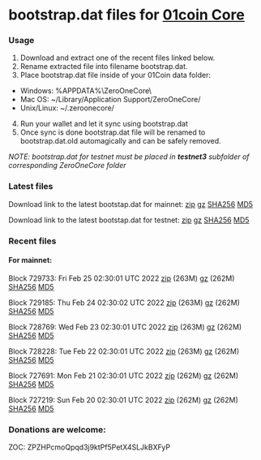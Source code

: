 # bootstrap.dat files for [01coin Core](https://01coin.io)

### Usage

1. Download and extract one of the recent files linked below.
2. Rename extracted file into filename bootstrap.dat.
3. Place bootstrap.dat file inside of your 01Coin data folder:
 - Windows: %APPDATA%\ZeroOneCore\
 - Mac OS: ~/Library/Application Support/ZeroOneCore/
 - Unix/Linux: ~/.zeroonecore/
4. Run your wallet and let it sync using bootstrap.dat
5. Once sync is done bootstrap.dat file will be renamed to bootstrap.dat.old automagically and can be safely removed.

_NOTE: bootstrap.dat for testnet must be placed in **testnet3** subfolder of corresponding ZeroOneCore folder_

### Latest files
Download link to the latest bootstap.dat for mainnet: [zip](https://files.01coin.io/mainnet/bootstrap.dat.zip) [gz](https://files.01coin.io/mainnet/bootstrap.dat.tar.gz) [SHA256](https://files.01coin.io/mainnet/sha256.txt) [MD5](https://files.01coin.io/mainnet/md5.txt)

Download link to the latest bootstap.dat for testnet: [zip](https://files.01coin.io/testnet/bootstrap.dat.zip) [gz](https://files.01coin.io/testnet/bootstrap.dat.tar.gz) [SHA256](https://files.01coin.io/testnet/sha256.txt) [MD5](https://files.01coin.io/testnet/md5.txt)

### Recent files

#### For mainnet:

Block 729733: Fri Feb 25 02:30:01 UTC 2022 [zip](https://files.01coin.io/mainnet/2022-02-25/bootstrap.dat.zip) (263M) [gz](https://files.01coin.io/mainnet/2022-02-25/bootstrap.dat.tar.gz) (262M) [SHA256](https://files.01coin.io/mainnet/2022-02-25/sha256.txt) [MD5](https://files.01coin.io/mainnet/2022-02-25/md5.txt)

Block 729185: Thu Feb 24 02:30:02 UTC 2022 [zip](https://files.01coin.io/mainnet/2022-02-24/bootstrap.dat.zip) (263M) [gz](https://files.01coin.io/mainnet/2022-02-24/bootstrap.dat.tar.gz) (262M) [SHA256](https://files.01coin.io/mainnet/2022-02-24/sha256.txt) [MD5](https://files.01coin.io/mainnet/2022-02-24/md5.txt)

Block 728769: Wed Feb 23 02:30:01 UTC 2022 [zip](https://files.01coin.io/mainnet/2022-02-23/bootstrap.dat.zip) (263M) [gz](https://files.01coin.io/mainnet/2022-02-23/bootstrap.dat.tar.gz) (262M) [SHA256](https://files.01coin.io/mainnet/2022-02-23/sha256.txt) [MD5](https://files.01coin.io/mainnet/2022-02-23/md5.txt)

Block 728228: Tue Feb 22 02:30:01 UTC 2022 [zip](https://files.01coin.io/mainnet/2022-02-22/bootstrap.dat.zip) (263M) [gz](https://files.01coin.io/mainnet/2022-02-22/bootstrap.dat.tar.gz) (262M) [SHA256](https://files.01coin.io/mainnet/2022-02-22/sha256.txt) [MD5](https://files.01coin.io/mainnet/2022-02-22/md5.txt)

Block 727691: Mon Feb 21 02:30:01 UTC 2022 [zip](https://files.01coin.io/mainnet/2022-02-21/bootstrap.dat.zip) (262M) [gz](https://files.01coin.io/mainnet/2022-02-21/bootstrap.dat.tar.gz) (262M) [SHA256](https://files.01coin.io/mainnet/2022-02-21/sha256.txt) [MD5](https://files.01coin.io/mainnet/2022-02-21/md5.txt)

Block 727219: Sun Feb 20 02:30:01 UTC 2022 [zip](https://files.01coin.io/mainnet/2022-02-20/bootstrap.dat.zip) (262M) [gz](https://files.01coin.io/mainnet/2022-02-20/bootstrap.dat.tar.gz) (262M) [SHA256](https://files.01coin.io/mainnet/2022-02-20/sha256.txt) [MD5](https://files.01coin.io/mainnet/2022-02-20/md5.txt)


### Donations are welcome:

ZOC: ZPZHPcmoQpqd3j9ktPf5PetX4SLJkBXFyP
